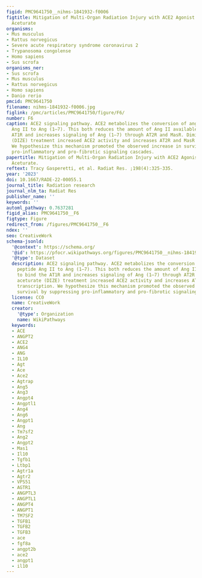 ```yaml
---
figid: PMC9641750__nihms-1841932-f0006
figtitle: Mitigation of Multi-Organ Radiation Injury with ACE2 Agonist Diminazene
  Aceturate
organisms:
- Mus musculus
- Rattus norvegicus
- Severe acute respiratory syndrome coronavirus 2
- Trypanosoma congolense
- Homo sapiens
- Sus scrofa
organisms_ner:
- Sus scrofa
- Mus musculus
- Rattus norvegicus
- Homo sapiens
- Danio rerio
pmcid: PMC9641750
filename: nihms-1841932-f0006.jpg
figlink: /pmc/articles/PMC9641750/figure/F6/
number: F6
caption: ACE2 signaling pathway. ACE2 metabolizes the conversion of angiotensin peptide
  Ang II to Ang (1–7). This both reduces the amount of Ang II available to bind the
  AT1R and increases signaling of Ang (1–7) through AT2R and MasR. Diminazene aceturate
  (DIZE) treatment increased ACE2 activity and increases AT2R and MasR transcription.
  We hypothesize this mechanism promoted the observed increase in survival by suppressing
  pro-inflammatory and pro-fibrotic signaling cascades.
papertitle: Mitigation of Multi-Organ Radiation Injury with ACE2 Agonist Diminazene
  Aceturate.
reftext: Tracy Gasperetti, et al. Radiat Res. ;198(4):325-335.
year: '2023'
doi: 10.1667/RADE-22-00055.1
journal_title: Radiation research
journal_nlm_ta: Radiat Res
publisher_name: ''
keywords: ''
automl_pathway: 0.7637281
figid_alias: PMC9641750__F6
figtype: Figure
redirect_from: /figures/PMC9641750__F6
ndex: ''
seo: CreativeWork
schema-jsonld:
  '@context': https://schema.org/
  '@id': https://pfocr.wikipathways.org/figures/PMC9641750__nihms-1841932-f0006.html
  '@type': Dataset
  description: ACE2 signaling pathway. ACE2 metabolizes the conversion of angiotensin
    peptide Ang II to Ang (1–7). This both reduces the amount of Ang II available
    to bind the AT1R and increases signaling of Ang (1–7) through AT2R and MasR. Diminazene
    aceturate (DIZE) treatment increased ACE2 activity and increases AT2R and MasR
    transcription. We hypothesize this mechanism promoted the observed increase in
    survival by suppressing pro-inflammatory and pro-fibrotic signaling cascades.
  license: CC0
  name: CreativeWork
  creator:
    '@type': Organization
    name: WikiPathways
  keywords:
  - ACE
  - ANGPT2
  - ACE2
  - ANG4
  - ANG
  - IL10
  - Agt
  - Ace
  - Ace2
  - Agtrap
  - Ang5
  - Ang3
  - Angpt4
  - Angptl1
  - Ang4
  - Ang6
  - Angpt1
  - Ang
  - Tm7sf2
  - Ang2
  - Angpt2
  - Mas1
  - Il10
  - Tgfb1
  - Ltbp1
  - Agtr1a
  - Agtr2
  - VPS51
  - AGTR1
  - ANGPTL3
  - ANGPTL1
  - ANGPT4
  - ANGPT1
  - TM7SF2
  - TGFB1
  - TGFB2
  - TGFB3
  - ace
  - fgf8a
  - angpt2b
  - ace2
  - angpt1
  - il10
---
```

